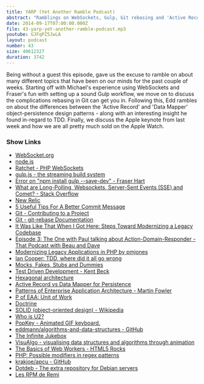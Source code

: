 ```yaml
---
title: YARP (Yet Another Ramble Podcast)
abstract: "Ramblings on WebSockets, Gulp, Git rebasing and 'Active Record vs. Data Mapper'"
date: 2014-09-17T07:00:00.000Z
file: 43-yarp-yet-another-ramble-podcast.mp3
youtube: GJFqPZ5JwLA
layout: podcast
number: 43
size: 40612327
duration: 3742
---
```


Being without a guest this episode, gave us the excuse to ramble on about many different topics that have been on our minds for the past couple of weeks.
Starting off with Michael's experience using WebSockets and Fraser's fun with setting up a sound Gulp workflow, we move on to discuss the complications rebasing in Git can get you in.
Following this, Edd rambles on about the differences between the 'Active Record' and 'Data Mapper' object-persistence design patterns - along with an interesting insight he found in-regard to TDD.
Finally, we discuss the Apple keynote from last week and how we are all pretty much sold on the Apple Watch.

### Show Links

- [WebSocket.org](https://www.websocket.org/)
- [node.js](http://nodejs.org/)
- [Ratchet - PHP WebSockets](http://socketo.me/)
- [gulp.js - the streaming build system](http://gulpjs.com/)
- [Error on "npm install gulp --save-dev" - Fraser Hart](http://blog.fraser-hart.co.uk/error-on-npm-install-gulp-save-dev/)
- [What are Long-Polling, Websockets, Server-Sent Events (SSE) and Comet? - Stack Overflow](http://stackoverflow.com/questions/11077857/what-are-long-polling-websockets-server-sent-events-sse-and-comet)
- [New Relic](http://newrelic.com/)
- [5 Useful Tips For A Better Commit Message](http://robots.thoughtbot.com/5-useful-tips-for-a-better-commit-message)
- [Git - Contributing to a Project](http://git-scm.com/book/en/Distributed-Git-Contributing-to-a-Project)
- [Git - git-rebase Documentation](http://git-scm.com/docs/git-rebase)
- [It Was Like That When I Got Here: Steps Toward Modernizing a Legacy Codebase](http://vimeo.com/47849625)
- [Episode 3: The One with Paul talking about Action-Domain-Responder - That Podcast with Beau and Dave](http://thatpodcast.io/episodes/episode-3-the-one-with-paul-talking-about-action-domain-responder/)
- [Modernizing Legacy Applications in PHP by pmjones](https://leanpub.com/mlaphp)
- [Ian Cooper: TDD, where did it all go wrong](http://vimeo.com/68375232)
- [Mocks, Fakes, Stubs and Dummies](http://xunitpatterns.com/Mocks,%20Fakes,%20Stubs%20and%20Dummies.html)
- [Test Driven Development - Kent Beck](http://www.amazon.co.uk/Driven-Development-Addison-Wesley-Signature-Series/dp/0321146530)
- [Hexagonal architecture](http://alistair.cockburn.us/Hexagonal+architecture)
- [Active Record vs Data Mapper for Persistence](http://russellscottwalker.blogspot.co.uk/2013/10/active-record-vs-data-mapper.html)
- [Patterns of Enterprise Application Architecture - Martin Fowler](http://www.amazon.co.uk/Enterprise-Application-Architecture-Addison-Wesley-Signature/dp/0321127420)
- [P of EAA: Unit of Work](http://martinfowler.com/eaaCatalog/unitOfWork.html)
- [Doctrine](http://www.doctrine-project.org/)
- [SOLID (object-oriented design) - Wikipedia](http://en.wikipedia.org/wiki/SOLID_(object-oriented_design))
- [Who is U2?](http://www.whoisu2.com/)
- [PopKey - Animated GIF keyboard.](http://popkey.co/)
- [eddmann/algorithms-and-data-structures - GitHub](https://github.com/eddmann/algorithms-and-data-structures)
- [The Infinite Jukebox](http://labs.echonest.com/Uploader/index.html)
- [VisuAlgo - visualising data structures and algorithms through animation](http://www.comp.nus.edu.sg/~stevenha/visualization/index.html)
- [The Basics of Web Workers - HTML5 Rocks](http://www.html5rocks.com/en/tutorials/workers/basics/)
- [PHP: Possible modifiers in regex patterns](http://php.net/manual/en/reference.pcre.pattern.modifiers.php#reference.pcre.pattern.modifiers.eval)
- [krakjoe/apcu - GitHub](https://github.com/krakjoe/apcu)
- [Dotdeb - The extra repository for Debian servers](http://www.dotdeb.org/)
- [Les RPM de Remi](http://rpms.famillecollet.com/)
